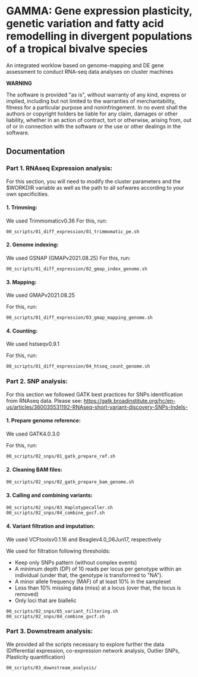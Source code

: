 # GAMMA: Gene expression plasticity, genetic variation and fatty acid remodelling in divergent populations of a tropical bivalve species

An integrated worklow based on genome-mapping and DE gene assessment to conduct RNA-seq data analyses on cluster machines


**WARNING**

The software is provided "as is", without warranty of any kind, express or implied, including but not limited to the warranties of merchantability, fitness for a particular purpose and noninfringement. In no event shall the authors or copyright holders be liable for any claim, damages or other liability, whether in an action of contract, tort or otherwise, arising from, out of or in connection with the software or the use or other dealings in the software.


## Documentation

### Part 1. RNAseq Expression analysis:


For this section, you will need to modify the cluster parameters and the $WORKDIR variable as well as the path to all sofwares according to your own specificities.


#### 1. Trimming:

We used Trimmomaticv0.36
For this, run:

```shell
00_scripts/01_diff_expression/01_trimmomatic_pe.sh
```


#### 2. Genome indexing:

We used GSNAP (GMAPv2021.08.25)
For this, run:

```shell
00_scripts/01_diff_expression/02_gmap_index_genome.sh
```


#### 3. Mapping:

We used GMAPv2021.08.25

For this, run:

```shell
00_scripts/01_diff_expression/03_gmap_mapping_genome.sh
```

#### 4. Counting:

We used hstseqv0.9.1

For this, run:

```shell
00_scripts/01_diff_expression/04_htseq_count_genome.sh
```

### Part 2. SNP analysis:

For this section we followed GATK best practices for SNPs identification from RNAseq data. Please see: https://gatk.broadinstitute.org/hc/en-us/articles/360035531192-RNAseq-short-variant-discovery-SNPs-Indels-

#### 1. Prepare genome reference:

We used GATK4.0.3.0

For this, run:

```shell
00_scripts/02_snps/01_gatk_prepare_ref.sh
```

#### 2. Cleaning BAM files:

```shell
00_scripts/02_snps/02_gatk_prepare_bam_genome.sh
```

#### 3. Calling and combining variants:

```shell
00_scripts/02_snps/03_Haplotypecaller.sh
00_scripts/02_snps/04_combine_gvcf.sh
```

#### 4. Variant filtration and imputation:

We used VCFtoolsv0.1.16 and Beaglev4.0_06Jun17, respectively

We used for filtration following thresholds:
* Keep only SNPs pattern (without complex events)
* A minimum depth (DP) of 10 reads per locus per genotype within an individual (under that, the genotype is transformed to "NA").
* A minor allele frequency (MAF) of at least 10% in the sampleset
* Less than 10% missing data (miss) at a locus (over that, the locus is removed)
* Only loci that are biallelic
 

```shell
00_scripts/02_snps/05_variant_filtering.sh
00_scripts/02_snps/04_combine_gvcf.sh
```
 
 
### Part 3. Downstream analysis:

We provided all the scripts necessary to explore further the data (Differential expression, co-expression network analysis, Outlier SNPs, Plasticity quantification)


```shell
00_scripts/03_downstream_analysis/
```
